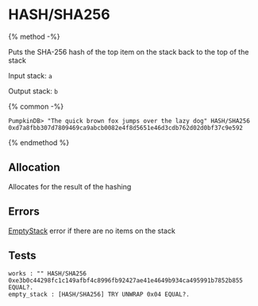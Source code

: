# HASH/SHA256

{% method -%}

Puts the SHA-256 hash of the top item on the stack back to the top of the stack

Input stack: `a`

Output stack: `b`

{% common -%}

```
PumpkinDB> "The quick brown fox jumps over the lazy dog" HASH/SHA256
0xd7a8fbb307d7809469ca9abcb0082e4f8d5651e46d3cdb762d02d0bf37c9e592
```

{% endmethod %}

## Allocation

Allocates for the result of the hashing

## Errors

[EmptyStack](./ERRORS/EmptyStack.md) error if there are no items on the stack

## Tests

```test
works : "" HASH/SHA256 0xe3b0c44298fc1c149afbf4c8996fb92427ae41e4649b934ca495991b7852b855 EQUAL?.
empty_stack : [HASH/SHA256] TRY UNWRAP 0x04 EQUAL?.
```
